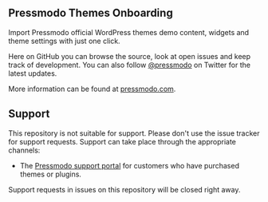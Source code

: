 ## Pressmodo Themes Onboarding

Import Pressmodo official WordPress themes demo content, widgets and theme settings with just one click.

Here on GitHub you can browse the source, look at open issues and keep track of development. You can also follow [@pressmodo](https://twitter.com/pressmodo) on Twitter for the latest updates.

More information can be found at [pressmodo.com](https://pressmodo.com).


## Support
This repository is not suitable for support. Please don't use the issue tracker for support requests. Support can take place through the appropriate channels:

* The [Pressmodo support portal](https://my.pressmodo.com) for customers who have purchased themes or plugins.

Support requests in issues on this repository will be closed right away.